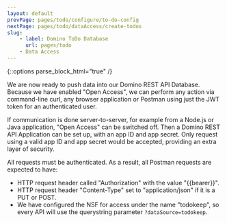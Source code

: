 ```yaml
---
layout: default
prevPage: pages/todo/configure/to-do-config
nextPage: pages/todo/dataAccess/create-todos
slug:
    - label: Domino ToDo Database
      url: pages/todo
    - Data Access
---
```


{::options parse_block_html="true" /}

We are now ready to push data into our Domino REST API Database. Because we have enabled "Open Access", we can perform any action via command-line curl, any browser application or Postman using just the JWT token for an authenticated user.

If communication is done server-to-server, for example from a Node.js or Java application, "Open Access" can be switched off. Then a Domino REST API Application can be set up, with an app ID and app secret. Only request using a valid app ID and app secret would be accepted, providing an extra layer of security.

All requests must be authenticated. As a result, all Postman requests are expected to have:

- HTTP request header called "Authorization" with the value "&#123;&#123;bearer&#125;&#125;".
- HTTP request header "Content-Type" set to "application/json" if it is a PUT or POST.
- We have configured the NSF for access under the name "todokeep", so every API will use the querystring parameter `?dataSource=todokeep`.
